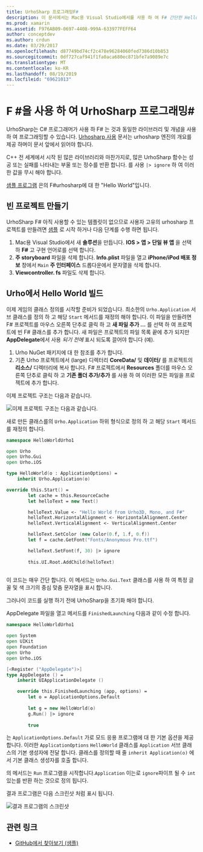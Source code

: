 ```yaml
---
title: UrhoSharp 프로그래밍F#
description: 이 문서에서는 Mac용 Visual Studio에서를 사용 하 여 F# 간단한 Hello 세계 UrhoSharp 응용 프로그램을 만드는 방법을 설명 합니다.
ms.prod: xamarin
ms.assetid: F976AB09-0697-4408-999A-633977FEFF64
author: conceptdev
ms.author: crdun
ms.date: 03/29/2017
ms.openlocfilehash: d87749bd74cf2c478e96284060fed7386d10b853
ms.sourcegitcommit: 0df727caf941f1fa0aca680ec871bfe7a9089e7c
ms.translationtype: MT
ms.contentlocale: ko-KR
ms.lasthandoff: 08/19/2019
ms.locfileid: "69621013"
---
```

# <a name="programming-urhosharp-with-f"></a>F #을 사용 하 여 UrhoSharp 프로그래밍\#

UrhoSharp는 C# 프로그래머가 사용 하 F# 는 것과 동일한 라이브러리 및 개념을 사용 하 여 프로그래밍할 수 있습니다. [Urhosharp 사용](~/graphics-games/urhosharp/using.md) 문서는 urhosharp 엔진의 개요를 제공 하며이 문서 앞에서 읽어야 합니다.

C++ 전 세계에서 시작 된 많은 라이브러리와 마찬가지로, 많은 UrhoSharp 함수는 성공 또는 실패를 나타내는 부울 또는 정수를 반환 합니다. 를 사용 `|> ignore` 하 여 이러한 값을 무시 해야 합니다.

[샘플 프로그램](https://github.com/xamarin/recipes/tree/master/Recipes/cross-platform/urho/urho-fsharp/HelloWorldUrhoFsharp) 은의 F#urhosharp에 대 한 "Hello World"입니다.

## <a name="creating-an-empty-project"></a>빈 프로젝트 만들기

UrhoSharp F# 아직 사용할 수 있는 템플릿이 없으므로 사용자 고유의 urhosharp 프로젝트를 만들려면 [샘플](https://github.com/xamarin/recipes/tree/master/Recipes/cross-platform/urho/urho-fsharp/HelloWorldUrhoFsharp) 로 시작 하거나 다음 단계를 수행 하면 됩니다.

1. Mac용 Visual Studio에서 새 **솔루션**을 만듭니다. **IOS > 앱 > 단일 뷰 앱** 을 선택 하 **F#** 고 구현 언어로를 선택 합니다. 
1. **주 storyboard** 파일을 삭제 합니다. **Info.plist** 파일을 열고 **iPhone/iPod 배포 정보** 창에서 `Main` **주 인터페이스** 드롭다운에서 문자열을 삭제 합니다.
1. **Viewcontroller. fs** 파일도 삭제 합니다.

## <a name="building-hello-world-in-urho"></a>Urho에서 Hello World 빌드

이제 게임의 클래스 정의를 시작할 준비가 되었습니다. 최소한의 `Urho.Application` 서브 클래스를 정의 하 고 해당 `Start` 메서드를 재정의 해야 합니다. 이 파일을 만들려면 F# 프로젝트를 마우스 오른쪽 단추로 클릭 하 고 **새 파일 추가 ...** 를 선택 하 여 프로젝트에 빈 F# 클래스를 추가 합니다. 새 파일은 프로젝트의 파일 목록 끝에 추가 되지만 **AppDelegate**에서 사용 *되기 전에* 표시 되도록 끌어야 합니다 (예).

1. Urho NuGet 패키지에 대 한 참조를 추가 합니다.
1. 기존 Urho 프로젝트에서 (large) 디렉터리 **CoreData/** 및 **데이터/** 를 프로젝트의 **리소스/** 디렉터리에 복사 합니다. F# 프로젝트에서 **Resources** 폴더를 마우스 오른쪽 단추로 클릭 하 고 **기존 폴더 추가/추가** 를 사용 하 여 이러한 모든 파일을 프로젝트에 추가 합니다.

이제 프로젝트 구조는 다음과 같습니다.

![](fsharp-images/solutionpane.png "이제 프로젝트 구조는 다음과 같습니다.")

새로 만든 클래스를의 `Urho.Application` 하위 형식으로 정의 하 고 해당 `Start` 메서드를 재정의 합니다.

```fsharp
namespace HelloWorldUrho1

open Urho
open Urho.Gui
open Urho.iOS

type HelloWorld(o : ApplicationOptions) =
    inherit Urho.Application(o) 

override this.Start() = 
        let cache = this.ResourceCache
        let helloText = new Text()

        helloText.Value <- "Hello World from Urho3D, Mono, and F#"
        helloText.HorizontalAlignment <- HorizontalAlignment.Center
        helloText.VerticalAlignment <- VerticalAlignment.Center

        helloText.SetColor (new Color(0.f, 1.f, 0.f))
        let f = cache.GetFont("Fonts/Anonymous Pro.ttf")

        helloText.SetFont(f, 30) |> ignore
                  
        this.UI.Root.AddChild(helloText)
            
```

이 코드는 매우 간단 합니다. 이 메서드는 `Urho.Gui.Text` 클래스를 사용 하 여 특정 글꼴 및 색 크기의 중심 맞춤 문자열을 표시 합니다. 

그러나이 코드를 실행 하기 전에 UrhoSharp을 초기화 해야 합니다. 

AppDelegate 파일을 열고 메서드를 `FinishedLaunching` 다음과 같이 수정 합니다.

```fsharp
namespace HelloWorldUrho1

open System
open UIKit
open Foundation
open Urho
open Urho.iOS

[<Register ("AppDelegate")>]
type AppDelegate () =
    inherit UIApplicationDelegate ()

    override this.FinishedLaunching (app, options) =
        let o = ApplicationOptions.Default
     
        let g = new HelloWorld(o)
        g.Run() |> ignore
       
        true
```

는 `ApplicationOptions.Default` 가로 모드 응용 프로그램에 대 한 기본 옵션을 제공 합니다. 이러한 `ApplicationOptions` `HelloWorld` 클래스를 `Application` 서브 클래스의 기본 생성자에 전달 합니다. 클래스를 정의할 때 줄 `inherit Application(o)` 에서 기본 클래스 생성자를 호출 합니다.

의 메서드는 `Run` 프로그램을 시작합니다.`Application` 이는로 `ignore`파이프 될 수 `int`있는를 반환 하는 것으로 정의 됩니다.

결과 프로그램은 다음 스크린샷 처럼 표시 됩니다.

![결과 프로그램의 스크린샷](fsharp-images/helloworldfsharp.png)

## <a name="related-links"></a>관련 링크

- [GitHub에서 찾아보기 (샘플)](https://github.com/xamarin/recipes/tree/master/Recipes/cross-platform/urho/urho-fsharp/HelloWorldUrhoFsharp)
